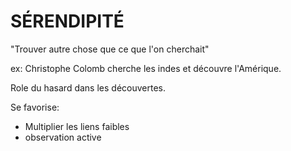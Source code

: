 # SÉRENDIPITÉ

"Trouver autre chose que ce que l'on cherchait"

ex: Christophe Colomb cherche les indes et découvre l'Amérique.

Role du hasard dans les découvertes.

Se favorise:
- Multiplier les liens faibles 
- observation active
